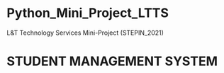 # Python_Mini_Project_LTTS 
L&T Technology Services Mini-Project (STEPIN_2021)
# STUDENT MANAGEMENT SYSTEM
